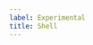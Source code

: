 ```yaml
---
label: Experimental
title: Shell
---
```


<component 
    name="UI Shell"
    component="ui-shell"
    variation="ui-shell" 
    experimental="true"
    >